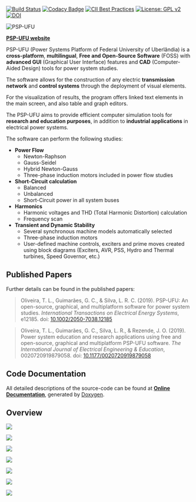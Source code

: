 [![Build Status](https://travis-ci.org/Thales1330/PSP.svg?branch=master)](https://travis-ci.org/Thales1330/PSP)
[![Codacy Badge](https://api.codacy.com/project/badge/Grade/d32eae214f2341c7b1dfc004274cd5d1)](https://www.codacy.com/manual/Thales1330/PSP?utm_source=github.com&amp;utm_medium=referral&amp;utm_content=Thales1330/PSP&amp;utm_campaign=Badge_Grade)
[![CII Best Practices](https://bestpractices.coreinfrastructure.org/projects/3287/badge)](https://bestpractices.coreinfrastructure.org/projects/3287)
[![License: GPL v2](https://img.shields.io/badge/License-GPL%20v2-blue.svg)](https://www.gnu.org/licenses/old-licenses/gpl-2.0.en.html)
[![DOI](https://zenodo.org/badge/64333860.svg)](https://zenodo.org/badge/latestdoi/64333860)

![PSP-UFU](docs/doxygen/html/logoHeader.png)

[**PSP-UFU website**](https://thales1330.github.io/PSP/)

PSP-UFU (Power Systems Platform of Federal University of Uberlândia) is a **cross-platform**, **multilingual**, **Free and Open-Source Software** (FOSS) with **advanced GUI** (Graphical User Interface) features and **CAD** (Computer-Aided Design) tools for power system studies.

The software allows for the construction of any electric **transmission network** and **control systems** through the deployment of visual elements.

For the visualization of results, the program offers linked text elements in the main screen, and also table and graph editors.

The PSP-UFU  aims to provide efficient computer simulation tools for **research and education purposes**, in addition to **industrial applications** in electrical power systems.

The software can perform the following studies:

- **Power Flow**
  - Newton-Raphson
  - Gauss-Seidel
  - Hybrid Newton-Gauss
  - Three-phase induction motors included in power flow studies
- **Short-Circuit calculation**
  - Balanced
  - Unbalanced
  - Short-Circuit power in all system buses
- **Harmonics**
  - Harmonic voltages and THD (Total Harmonic Distortion) calculation
  - Frequency scan
- **Transient and Dynamic Stability**
  - Several synchronous machine models automatically selected
  - Three-phase induction motors
  - User-defined machine controls, exciters and prime moves created using block diagrams (Exciters, AVR, PSS, Hydro and Thermal turbines, Speed Governor, etc.)
  
## [](#header-2)Published Papers
Further details can be found in the published papers:

>Oliveira, T. L., Guimarães, G. C., & Silva, L. R. C. (2019). PSP-UFU: An open-source, graphical, and multiplatform software for power system studies. _International Transactions on Electrical Energy Systems_, e12185. doi: [10.1002/2050-7038.12185](https://doi.org/10.1002/2050-7038.12185)

>Oliveira, T. L., Guimarães, G. C., Silva, L. R., & Rezende, J. O. (2019). Power system education and research applications using free and open-source, graphical and multiplatform PSP-UFU software. _The International Journal of Electrical Engineering & Education_, 0020720919879058. doi: [10.1177/0020720919879058](https://doi.org/10.1177/0020720919879058)

## [](#header-2)Code Documentation

All detailed descriptions of the source-code can be found at [**Online Documentation**](https://thales1330.github.io/PSP/doxygen/html/index.html), generated by [Doxygen](http://www.doxygen.org).

## [](#header-2)Overview

![](docs/img/ss_1.png)

![](docs/img/ss_1_1.png)

![](docs/img/ss_1_2.png)

![](docs/img/ss_2.png)

![](docs/img/ss_3.png)

![](docs/img/ss_5.png)

![](docs/img/ss_4.png)
